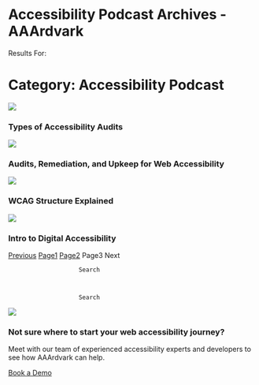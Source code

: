 # Accessibility Podcast Archives - AAArdvark

Results For:  

# Category: Accessibility Podcast

 

 

![](https://aaardvarkaccessibility.com/wp-content/uploads/2024/10/AAA-A11y-Podcast-Ep-4-768x432.png) 

### Types of Accessibility Audits

 

![](https://aaardvarkaccessibility.com/wp-content/uploads/2024/10/AAA-A11y-Podcast-Ep-3-768x432.png)

### Audits, Remediation, and Upkeep for Web Accessibility

 

![](https://aaardvarkaccessibility.com/wp-content/uploads/2024/10/AAA-A11y-Podcast-Ep-2-768x432.png)

### WCAG Structure Explained

 

![](https://aaardvarkaccessibility.com/wp-content/uploads/2024/10/AAA-A11y-Podcast-Ep-1-768x432.png)

### Intro to Digital Accessibility

 

[Previous](https://aaardvarkaccessibility.com/category/accessibility-podcast/?e-page-288f267f=2)
[Page1](https://aaardvarkaccessibility.com/category/accessibility-podcast/)
[Page2](https://aaardvarkaccessibility.com/category/accessibility-podcast/?e-page-288f267f=2)
Page3
Next 

						Search					

 

						Search					

![](https://aaardvarkaccessibility.com/wp-content/uploads/2025/01/triangle-stacked-accent.png)

### Not sure where to start your web accessibility journey?

 

Meet with our team of experienced accessibility experts and developers to see how AAArdvark can help.

 

[Book a Demo](https://aaardvarkaccessibility.com/meet-the-founders/)

